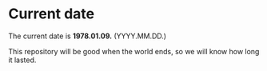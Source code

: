 # Current date

The current date is **1978.01.09.** (YYYY.MM.DD.)

This repository will be good when the world ends, so we will know how long it lasted.